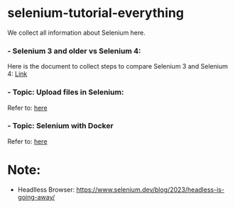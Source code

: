 # selenium-tutorial-everything
We collect all information about Selenium here.

### - Selenium 3 and older vs Selenium 4:
Here is the document to collect steps to compare Selenium 3 and Selenium 4: [Link](https://www.selenium.dev/documentation/webdriver/getting_started/upgrade_to_selenium_4/)

### - Topic: Upload files in Selenium: 
Refer to: [here](https://github.com/josdoaitran/upload-webDriver-tutorial)

### - Topic: Selenium with Docker
Refer to: [here](selenium-with-docker/readme.md)

# Note: 
- Headlless Browser: https://www.selenium.dev/blog/2023/headless-is-going-away/
